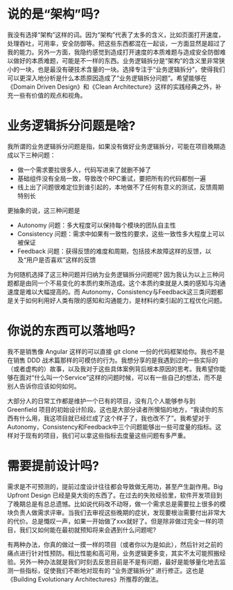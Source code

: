# 说的是“架构”吗?

我没有选择“架构”这样的词。因为“架构”代表了太多的含义，比如页面打开速度，处理吞吐，可用率，安全防御等。把这些东西都混在一起谈，一方面显然是超过了我的能力。另外一方面，我隐约感觉到造成打开速度的本质难题与造成安全防御难以做好的本质难题，可能是不一样的东西。业务逻辑拆分是“架构”的含义里非常狭小的一块，也是最没有硬技术含量的一块。选择专注于“业务逻辑拆分”，使得我们可以更深入地分析是什么本质原因造成了“业务逻辑拆分问题”。希望能够在《Domain Driven Design》和《Clean Architecture》这样的实践经典之外，补充一些有价值的观点和视角。

# 业务逻辑拆分问题是啥?

我所谓的业务逻辑拆分问题是指，如果没有做好业务逻辑拆分，可能在项目晚期造成以下三种问题：

* 做一个需求要拉很多人，代码写进来了就删不掉了
* 基础组件没有全局一致，导致改个RPC重试，要把所有的代码都刨一遍
* 线上出了问题很难定位到谁引起的，本地做不了任何有意义的测试，反馈周期特别长

更抽象的说，这三种问题是

* Autonomy 问题：多大程度可以保持每个模块的团队自主性
* Consistency 问题：需求中如果有一致性的要求，这些一致性多大程度上可以被保证
* Feedback 问题：获得反馈的难度和周期，包括技术故障这样的反馈，以及“用户是否喜欢”这样的反馈

为何随机选择了这三种问题并归纳为业务逻辑拆分问题呢? 因为我认为以上三种问题都是由同一个不易变化的本质约束所造成。这个本质约束就是人类的感知与沟通速度是难以大幅提高的。而 Autonomy，Consistency与Feedback这三类问题都是关于如何利用好人类有限的感知和沟通能力，是材料约束引起的工程优化问题。

# 你说的东西可以落地吗?

我不是销售像 Angular 这样的可以直接 git clone 一份的代码框架给你。我也不是在销售 DDD 战术篇那样的可模仿的行为。我想分享的是我遇到过的一些实际的（或者虚构的）故事，以及我对于这些具体案例背后根本原因的思考。我希望你能够在面对“什么叫一个Service”这样的问题时候，可以有一些自己的想法，而不是别人告诉你应该如何如何。

大部分人的日常工作都是维护一个已有的项目，没有几个人能够参与到 Greenfield 项目的初始设计阶段。这也是大部分读者所懊恼的地方，“我读你的东西有什么用，我这项目就已经烂成了这个样子了，我也改不了”。我希望对于 Autonomy，Consistency和Feedback中三个问题能够出一些可度量的指标。这样对于现有的项目，我们可以拿这些指标去度量这些问题有多严重。

# 需要提前设计吗?

需求是不可预测的，提前过度设计往往都会导致做无用功，甚至产生副作用。Big Upfront Design 已经是臭大街的东西了。在过去的失败经验里，软件开发项目到了晚期总是有总总遗憾。比如说代码改不动呀，做一个需求总是需要拉上很多的模块负责人做需求评审。当我们去审视这些晚期的症状，发现要根治需要付出非常大的代价。总是慨叹一声，如果一开始做了xxx就好了。但是除非做过完全一样的项目，我们又如何能在最初就预知将来会遇到什么问题呢? 

有两种办法，你真的做过一摸一样的项目（或者你以为是如此），然后针对之前的痛点进行针对性预防。相比性能和高可用，业务逻辑更多变，其实不太可能照搬经验。另外一种办法就是我们时刻去反思目前是不是有问题，最好是能够量化地去监测一些指标，促使我们不断地对现有的 “业务逻辑拆分” 进行修正。这也是《Building Evolutionary Architectures》所推荐的做法。
